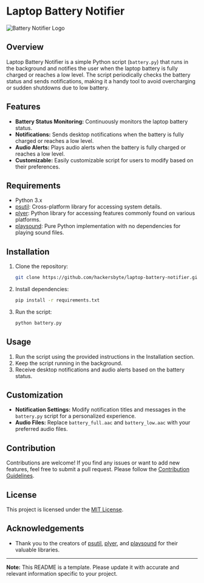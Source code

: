 # Laptop Battery Notifier

![Battery Notifier Logo](link/to/logo.png)

## Overview

Laptop Battery Notifier is a simple Python script (`battery.py`) that runs in the background and notifies the user when the laptop battery is fully charged or reaches a low level. The script periodically checks the battery status and sends notifications, making it a handy tool to avoid overcharging or sudden shutdowns due to low battery.

## Features

- **Battery Status Monitoring:** Continuously monitors the laptop battery status.
- **Notifications:** Sends desktop notifications when the battery is fully charged or reaches a low level.
- **Audio Alerts:** Plays audio alerts when the battery is fully charged or reaches a low level.
- **Customizable:** Easily customizable script for users to modify based on their preferences.

## Requirements

- Python 3.x
- [psutil](https://github.com/giampaolo/psutil): Cross-platform library for accessing system details.
- [plyer](https://github.com/plyer/plyer): Python library for accessing features commonly found on various platforms.
- [playsound](https://github.com/TaylorSMarks/playsound): Pure Python implementation with no dependencies for playing sound files.

## Installation

1. Clone the repository:

    ```bash
    git clone https://github.com/hackersbyte/laptop-battery-notifier.git
    ```

2. Install dependencies:

    ```bash
    pip install -r requirements.txt
    ```

3. Run the script:

    ```bash
    python battery.py
    ```

## Usage

1. Run the script using the provided instructions in the Installation section.
2. Keep the script running in the background.
3. Receive desktop notifications and audio alerts based on the battery status.

## Customization

- **Notification Settings:** Modify notification titles and messages in the `battery.py` script for a personalized experience.
- **Audio Files:** Replace `battery_full.aac` and `battery_low.aac` with your preferred audio files.

## Contribution

Contributions are welcome! If you find any issues or want to add new features, feel free to submit a pull request. Please follow the [Contribution Guidelines](CONTRIBUTING.md).

## License

This project is licensed under the [MIT License](LICENSE).

## Acknowledgements

- Thank you to the creators of [psutil](https://github.com/giampaolo/psutil), [plyer](https://github.com/plyer/plyer), and [playsound](https://github.com/TaylorSMarks/playsound) for their valuable libraries.

---

**Note:** This README is a template. Please update it with accurate and relevant information specific to your project.
